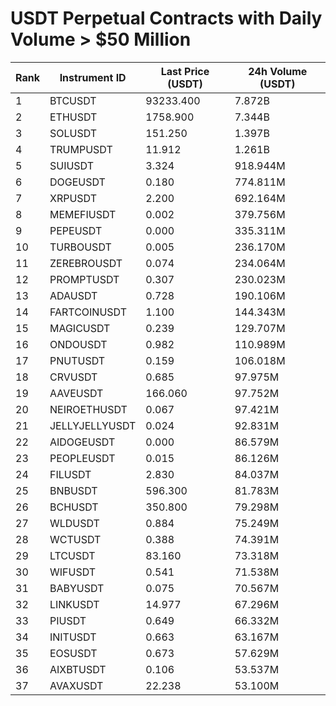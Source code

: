 # USDT Perpetual Contracts with Daily Volume > $50 Million

| Rank | Instrument ID | Last Price (USDT) | 24h Volume (USDT) |
|------|---------------|-------------------|-------------------|
| 1 | BTCUSDT | 93233.400 | 7.872B |
| 2 | ETHUSDT | 1758.900 | 7.344B |
| 3 | SOLUSDT | 151.250 | 1.397B |
| 4 | TRUMPUSDT | 11.912 | 1.261B |
| 5 | SUIUSDT | 3.324 | 918.944M |
| 6 | DOGEUSDT | 0.180 | 774.811M |
| 7 | XRPUSDT | 2.200 | 692.164M |
| 8 | MEMEFIUSDT | 0.002 | 379.756M |
| 9 | PEPEUSDT | 0.000 | 335.311M |
| 10 | TURBOUSDT | 0.005 | 236.170M |
| 11 | ZEREBROUSDT | 0.074 | 234.064M |
| 12 | PROMPTUSDT | 0.307 | 230.023M |
| 13 | ADAUSDT | 0.728 | 190.106M |
| 14 | FARTCOINUSDT | 1.100 | 144.343M |
| 15 | MAGICUSDT | 0.239 | 129.707M |
| 16 | ONDOUSDT | 0.982 | 110.989M |
| 17 | PNUTUSDT | 0.159 | 106.018M |
| 18 | CRVUSDT | 0.685 | 97.975M |
| 19 | AAVEUSDT | 166.060 | 97.752M |
| 20 | NEIROETHUSDT | 0.067 | 97.421M |
| 21 | JELLYJELLYUSDT | 0.024 | 92.831M |
| 22 | AIDOGEUSDT | 0.000 | 86.579M |
| 23 | PEOPLEUSDT | 0.015 | 86.126M |
| 24 | FILUSDT | 2.830 | 84.037M |
| 25 | BNBUSDT | 596.300 | 81.783M |
| 26 | BCHUSDT | 350.800 | 79.298M |
| 27 | WLDUSDT | 0.884 | 75.249M |
| 28 | WCTUSDT | 0.388 | 74.391M |
| 29 | LTCUSDT | 83.160 | 73.318M |
| 30 | WIFUSDT | 0.541 | 71.538M |
| 31 | BABYUSDT | 0.075 | 70.567M |
| 32 | LINKUSDT | 14.977 | 67.296M |
| 33 | PIUSDT | 0.649 | 66.332M |
| 34 | INITUSDT | 0.663 | 63.167M |
| 35 | EOSUSDT | 0.673 | 57.629M |
| 36 | AIXBTUSDT | 0.106 | 53.537M |
| 37 | AVAXUSDT | 22.238 | 53.100M |
